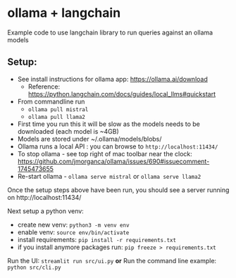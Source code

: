 # ollama + langchain

Example code to use langchain library to run queries against an ollama models 


## Setup:

* See install instructions for ollama app: https://ollama.ai/download
  * Reference: https://python.langchain.com/docs/guides/local_llms#quickstart
* From commandline run  
  * `ollama pull mistral`
  * `ollama pull llama2`
* First time you run this it will be slow as the models needs to be downloaded (each model is ~4GB)
* Models are stored under ~/.ollama/models/blobs/
* Ollama runs a local API : you can browse to `http://localhost:11434/`
* To stop ollama - see top right of mac toolbar near the clock: https://github.com/jmorganca/ollama/issues/690#issuecomment-1745473655
* Re-start ollama - `ollama serve mistral` or `ollama serve llama2`


Once the setup steps above have been run, you should see a server running on  http://localhost:11434/ 


Next setup a python venv:

* create new venv: `python3 -m venv env`      
* enable venv: `source env/bin/activate`
* install requirements: `pip install -r requirements.txt`
* if you install anymore packages run: `pip freeze > requirements.txt`


Run the UI: `streamlit run src/ui.py`
**or**
Run the command line example: `python src/cli.py`

